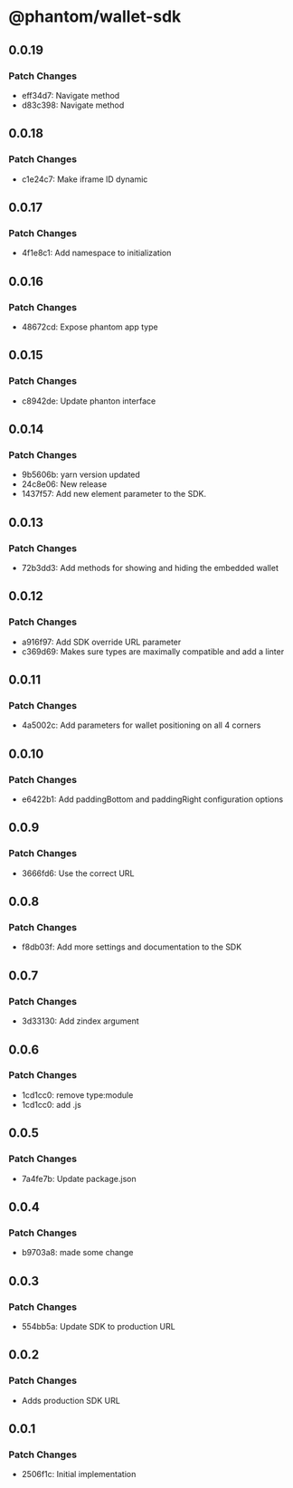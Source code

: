 # @phantom/wallet-sdk

## 0.0.19

### Patch Changes

- eff34d7: Navigate method
- d83c398: Navigate method

## 0.0.18

### Patch Changes

- c1e24c7: Make iframe ID dynamic

## 0.0.17

### Patch Changes

- 4f1e8c1: Add namespace to initialization

## 0.0.16

### Patch Changes

- 48672cd: Expose phantom app type

## 0.0.15

### Patch Changes

- c8942de: Update phanton interface

## 0.0.14

### Patch Changes

- 9b5606b: yarn version updated
- 24c8e06: New release
- 1437f57: Add new element parameter to the SDK.

## 0.0.13

### Patch Changes

- 72b3dd3: Add methods for showing and hiding the embedded wallet

## 0.0.12

### Patch Changes

- a916f97: Add SDK override URL parameter
- c369d69: Makes sure types are maximally compatible and add a linter

## 0.0.11

### Patch Changes

- 4a5002c: Add parameters for wallet positioning on all 4 corners

## 0.0.10

### Patch Changes

- e6422b1: Add paddingBottom and paddingRight configuration options

## 0.0.9

### Patch Changes

- 3666fd6: Use the correct URL

## 0.0.8

### Patch Changes

- f8db03f: Add more settings and documentation to the SDK

## 0.0.7

### Patch Changes

- 3d33130: Add zindex argument

## 0.0.6

### Patch Changes

- 1cd1cc0: remove type:module
- 1cd1cc0: add .js

## 0.0.5

### Patch Changes

- 7a4fe7b: Update package.json

## 0.0.4

### Patch Changes

- b9703a8: made some change

## 0.0.3

### Patch Changes

- 554bb5a: Update SDK to production URL

## 0.0.2

### Patch Changes

- Adds production SDK URL

## 0.0.1

### Patch Changes

- 2506f1c: Initial implementation

